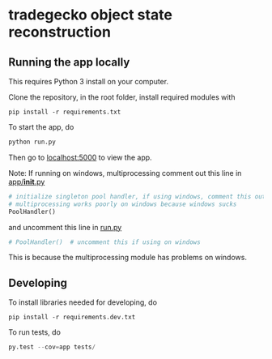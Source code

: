 # tradegecko object state reconstruction

## Running the app locally

This requires Python 3 install on your computer. 

Clone the repository, in the root folder, install required modules with

```
pip install -r requirements.txt
```

To start the app, do 

```python
python run.py
```

Then go to [localhost:5000](localhost:5000) to view the app. 

Note: If running on windows, multiprocessing comment out this line in [app/__init__.py](app/__init__.py)

```python
# initialize singleton pool handler, if using windows, comment this out.
# multiprocessing works poorly on windows because windows sucks
PoolHandler()
```

and uncomment this line in [run.py](run.py)

```python
# PoolHandler()  # uncomment this if using on windows
```

This is because the multiprocessing module has problems on windows.

## Developing

To install libraries needed for developing, do

```
pip install -r requirements.dev.txt
```


To run tests, do

```python
py.test --cov=app tests/
```